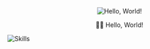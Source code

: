 <div align="center">
  <img src="https://media1.tenor.com/m/X1DFymgWJAcAAAAC/poliwhirl-pokemon.gif" alt="Hello, World!">

  <p>👋🏻 Hello, World!<p>
</div>

![Skills](https://skillicons.dev/icons?i=cs,java,js,html,css,mysql,mongodb,react,nextjs,express,nodejs,git,github,visualstudio,vscode)
